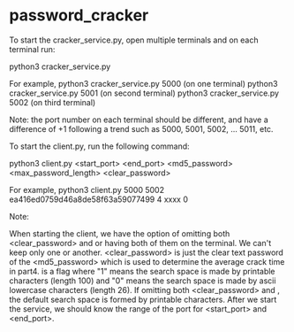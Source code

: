 # password_cracker

To start the cracker_service.py, open multiple terminals and on each terminal run:

python3 cracker_service.py <port>

For example, python3 cracker_service.py 5000 (on one terminal) python3 cracker_service.py 5001 (on second terminal) python3 cracker_service.py 5002 (on third terminal)

Note: the port number on each terminal should be different, and have a difference of +1 following a trend such as 5000, 5001, 5002, ... 5011, etc.

To start the client.py, run the following command:

python3 client.py <start_port> <end_port> <md5_password> <max_password_length> <clear_password> <isPrintable>

For example, python3 client.py 5000 5002 ea416ed0759d46a8de58f63a59077499 4 xxxx 0

Note:

When starting the client, we have the option of omitting both <clear_password> and <isPrintable> or having both of them on the terminal. We can't keep only one or another. <clear_password> is just the clear text password of the <md5_password> which is used to determine the average crack time in part4. <isPrintable> is a flag where "1" means the search space is made by printable characters (length 100) and "0" means the search space is made by ascii lowercase characters (length 26). If omitting both <clear_password> and <isPrintable>, the default search space is formed by printable characters.
After we start the service, we should know the range of the port for <start_port> and <end_port>.
